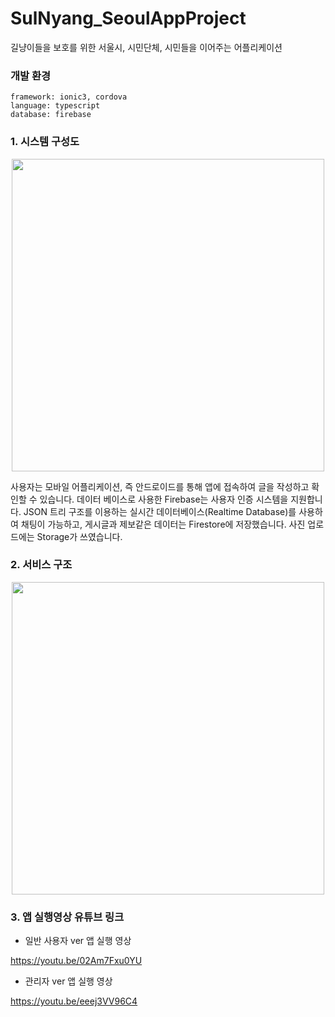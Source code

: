 # SulNyang_SeoulAppProject
길냥이들을 보호를 위한 서울시, 시민단체, 시민들을 이어주는 어플리케이션

### 개발 환경
```
framework: ionic3, cordova
language: typescript
database: firebase
```
### 1. 시스템 구성도
<p align="center"><img src="https://user-images.githubusercontent.com/43545606/93047604-d7d86880-f697-11ea-8e36-695d67b1e9e5.png" width="500"></p>

사용자는 모바일 어플리케이션, 즉 안드로이드를 통해 앱에 접속하여 글을 작성하고 확인할 수 있습니다. 
데이터 베이스로 사용한 Firebase는 사용자 인증 시스템을 지원합니다. 
JSON 트리 구조를 이용하는 실시간 데이터베이스(Realtime Database)를 사용하여 채팅이 가능하고, 
게시글과 제보같은 데이터는 Firestore에 저장했습니다. 사진 업로드에는 Storage가 쓰였습니다.

### 2. 서비스 구조

<p align="center"><img src="https://user-images.githubusercontent.com/43545606/93047619-dd35b300-f697-11ea-8821-1c009fc7848b.png" width="500"></p>

### 3. 앱 실행영상 유튜브 링크

- 일반 사용자 ver 앱 실행 영상

https://youtu.be/02Am7Fxu0YU

- 관리자 ver 앱 실행 영상

https://youtu.be/eeej3VV96C4

